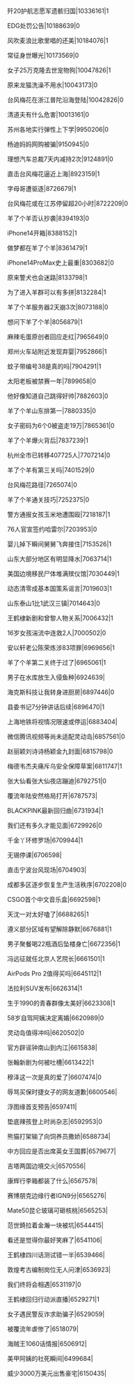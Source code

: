 歼20护航志愿军遗骸归国|10336161|1

EDG处罚公告|10188639|0

风吹麦浪比歌里唱的还美|10184076|1

常征身世曝光|10173569|0

女子25万克隆去世宠物狗|10047826|1

原来龙猫洗澡不用水|10043173|0

台风梅花在浙江普陀沿海登陆|10042826|0

清道夫有什么危害|10013161|0

苏州各地实行弹性上下学|9950206|0

杨迪妈妈网购被骗|9150945|0

理想汽车总裁7天内减持2次|9124891|0

直击台风梅花逼近上海|8923159|1

字母哥遭驱逐|8726679|1

台风梅花或在江苏停留超20小时|8722209|0

羊了个羊否认抄袭|8394193|0

iPhone14开箱|8388152|1

做梦都在羊了个羊|8361479|1

iPhone14ProMax史上最重|8303682|0

原来警犬也会迷路|8133798|1

为了进入羊群可以有多拼|8132284|1

羊了个羊服务器2天崩3次|8073188|0

想问下羊了个羊|8056879|1

麻辣毛蛋原创者回应走红|7965649|0

郑州火车站附近发现弃婴|7952866|1

蚊子带编号38是真的吗|7904291|1

太阳老板被禁赛一年|7899658|0

他好像知道自己跳得好帅|7882603|0

羊了个羊山东排第一|7880335|0

女子密码为6个0被盗走19万|7865361|0

羊了个羊爆火背后|7837239|1

杭州全市已转移407725人|7707214|0

羊了个羊有第三关吗|7401529|0

台风梅花路径|7265074|0

羊了个羊通关技巧|7252375|0

警方通报女孩玉米地遭围殴|7218187|1

76人官宣签约哈雷尔|7203953|0

婴儿掉下瞬间舅舅飞奔接住|7153526|1

山东大部分地区有明显降水|7063714|1

美国边境移民尸体堆满殡仪馆|7030449|1

动态清零成基本国策系谣言|7019603|1

山东泰山1比1武汉三镇|7014643|0

王鹤棣新剧和曾黎人物关系|7006432|1

16岁女孩湍流中连救2人|7000502|0

安以轩老公陈荣炼涉83项罪|6969656|1

羊了个羊第二关终于过了|6965061|1

男子在水库放生入侵鱼种|6924639|

海克斯科技让我转身进厨房|6897446|0

县委书记7分钟讲话后续|6896470|1

上海地铁将视情况限速或停运|6883404|

微信腾讯视频等尚未适配灵动岛|6857561|0

赵丽颖刘诗诗杨颖金九封面|6815798|0

梅德韦杰夫痛斥乌安全保障草案|6811747|1

张大仙看张大仙夜店蹦迪|6792751|0

覆流年陆安然格局打开|6787573|

BLACKPINK最新回归曲|6731934|1

我们还有多久才能见面|6729926|0

千金丫环修罗场|6709944|1

无锡停课|6706598|

直击宁波台风现场|6704903|

成都多区逐步恢复生产生活秩序|6702208|0

CSGO首个中文音乐盒|6692598|1

天沈一对太好嗑了|6688265|1

遵义部分区域有望解除静默|6676881|1

男子聚餐喝22瓶酒后坠楼身亡|6672356|1

冯远征就任北京人艺院长|6661501|1

AirPods Pro 2值得买吗|6645112|1

法拉利SUV发布|6626314|1

生于1990的青春群像太美好|6623308|1

58岁自驾阿姨决定离婚|6620989|0

灵动岛值得冲吗|6620502|0

官方辟谣钟南山到内江|6615838|

张翰新剧为何被吐槽|6613422|1

穆泽这一次是真的爱了|6607474|0

辱骂买保时捷女子的网友道歉|6600546|

浮图缘首支预告|6597411|

垫底辣孩登上时尚杂志|6592953|0

熊猫打架输了向饲养员撒娇|6588734|

中方回应是否出席英女王国葬|6579677|

吉塔两国边境交火|6570556|

康辉行李箱都装了什么|6567578|

赛博朋克边缘行者IGN9分|6565276|

Mate50昆仑玻璃可砸核桃|6565253|

范世錡拉着金瀚一块被坑|6544415|

看还是觉得你最好笑麻了|6541106|

王鹤棣四川话测试错一半|6539466|

敦煌考古编制岗位无人问津|6536923|

我们终将会相遇|6531197|0

王鹤棣回归行动派直播|6529271|1

女子遇民警反诈求助骗子|6529059|

被覆流年虐惨了|6518079|

海贼王1060话情报|6506912|

美甲阿姨的社死瞬间|6499684|

威少3000万美元出售豪宅|6150435|

